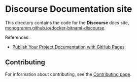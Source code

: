 # **Discourse** Documentation site

This directory contains the code for the **Discourse** docs site, [monogramm.github.io/docker-bitnami-discourse](https://monogramm.github.io/docker-bitnami-discourse).

References:
* [Publish Your Project Documentation with GitHub Pages](https://github.blog/2016-08-22-publish-your-project-documentation-with-github-pages/)

## Contributing

For information about contributing, see the [Contributing page](https://github.com/Monogramm/docker-bitnami-discourse/blob/master/CONTRIBUTING.md).
